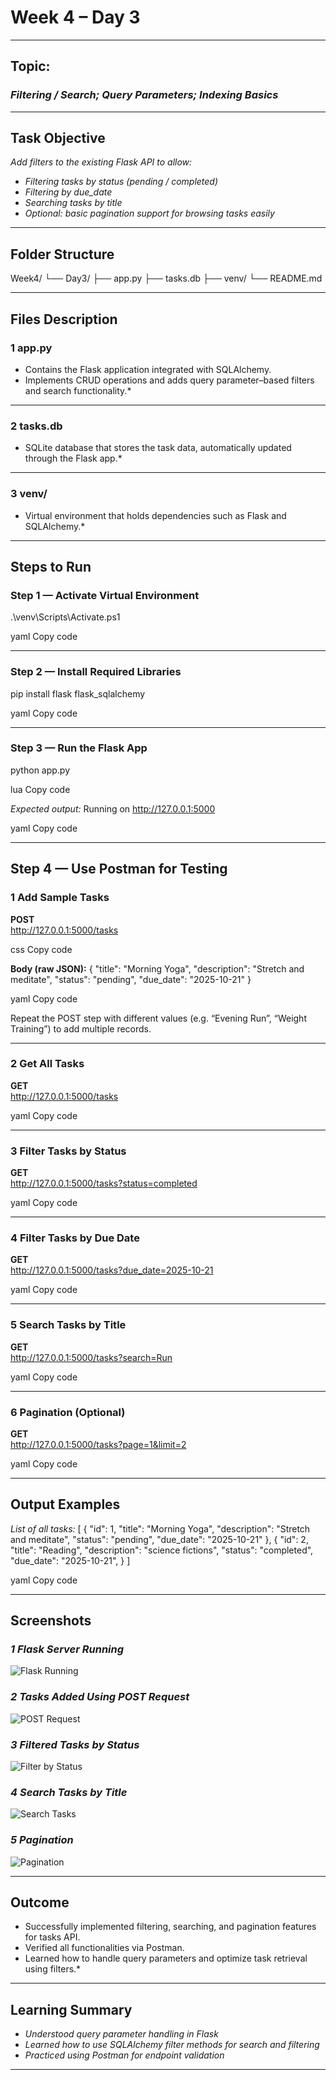 # **Week 4 – Day 3**

---

## **Topic:**  
### *Filtering / Search; Query Parameters; Indexing Basics*

---

## **Task Objective**
*Add filters to the existing Flask API to allow:*
- *Filtering tasks by status (pending / completed)*  
- *Filtering by due_date*  
- *Searching tasks by title*  
- *Optional: basic pagination support for browsing tasks easily*

---

## **Folder Structure**
Week4/
└── Day3/
    ├── app.py
    ├── tasks.db
    ├── venv/
    └── README.md

---

## **Files Description**

### **1 app.py**
* Contains the Flask application integrated with SQLAlchemy.  
* Implements CRUD operations and adds query parameter–based filters and search functionality.*

---

### **2 tasks.db**
* SQLite database that stores the task data, automatically updated through the Flask app.*

---

### **3 venv/**
* Virtual environment that holds dependencies such as Flask and SQLAlchemy.*

---

## **Steps to Run**

### **Step 1 — Activate Virtual Environment**
.\venv\Scripts\Activate.ps1

yaml
Copy code

---

### **Step 2 — Install Required Libraries**
pip install flask flask_sqlalchemy

yaml
Copy code

---

### **Step 3 — Run the Flask App**
python app.py

lua
Copy code

*Expected output:*
Running on http://127.0.0.1:5000

yaml
Copy code

---

## **Step 4 — Use Postman for Testing**

### **1 Add Sample Tasks**
**POST**  
http://127.0.0.1:5000/tasks

css
Copy code

**Body (raw JSON):**
{
"title": "Morning Yoga",
"description": "Stretch and meditate",
"status": "pending",
"due_date": "2025-10-21"
}

yaml
Copy code

Repeat the POST step with different values (e.g. “Evening Run”, “Weight Training”) to add multiple records.

---

### **2 Get All Tasks**
**GET**  
http://127.0.0.1:5000/tasks

yaml
Copy code

---

### **3 Filter Tasks by Status**
**GET**  
http://127.0.0.1:5000/tasks?status=completed

yaml
Copy code

---

### **4 Filter Tasks by Due Date**
**GET**  
http://127.0.0.1:5000/tasks?due_date=2025-10-21

yaml
Copy code

---

### **5 Search Tasks by Title**
**GET**  
http://127.0.0.1:5000/tasks?search=Run

yaml
Copy code

---

### **6 Pagination (Optional)**
**GET**  
http://127.0.0.1:5000/tasks?page=1&limit=2

yaml
Copy code

---

## **Output Examples**

*List of all tasks:*
[
{
"id": 1,
"title": "Morning Yoga",
"description": "Stretch and meditate",
"status": "pending",
"due_date": "2025-10-21"
},
{
"id": 2,
"title": "Reading",
"description": "science fictions",
"status": "completed",
"due_date": "2025-10-21",
}
]

yaml
Copy code

---

## **Screenshots**

### *1 Flask Server Running*
![Flask Running](./Images/w4d3a.PNG)

### *2 Tasks Added Using POST Request*
![POST Request](./Images/w4d3b.PNG)

### *3 Filtered Tasks by Status*
![Filter by Status](./Images/w4d3c.PNG)

### *4 Search Tasks by Title*
![Search Tasks](./Images/w4d3d.PNG)

### *5 Pagination*
![Pagination](./Images/w4d3e.PNG)

---

## **Outcome**
* Successfully implemented filtering, searching, and pagination features for tasks API.  
* Verified all functionalities via Postman.  
* Learned how to handle query parameters and optimize task retrieval using filters.*

---

## **Learning Summary**
- *Understood query parameter handling in Flask*  
- *Learned how to use SQLAlchemy filter methods for search and filtering*  
- *Practiced using Postman for endpoint validation*

---